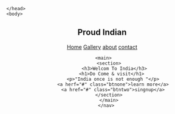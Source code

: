 <!DOCTYPE html> 
<html>
    <head>
        <title></title>
    
    </head>
    <body>
<header>
    <nav>
        <div class="logo"><h1 class="">Proud Indian </h1></div>
        <div class="menu">
            <a href="#">Home</a>
            <a href="#">Gallery</a>
            <a href="#">about</a>
            <a href="#">contact</a>
        </div>
    
     <main>
         <section>
             <h3>Welcom To India</h3>
            <h1>Do Come & visit</h1> 
            <p>"India once is not enough "</p>
            <a herf="#" class="btnone">learn more</a>
            <a href="#" class="btntwo">singnup</a>
         </section>
         </main>
        </nav> 
    
</header>
</body>
</html>
